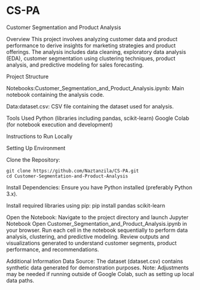 # CS-PA
Customer Segmentation and Product Analysis

Overview
This project involves analyzing customer data and product performance to derive insights for marketing strategies and product offerings. The analysis includes data cleaning, exploratory data analysis (EDA), customer segmentation using clustering techniques, product analysis, and predictive modeling for sales forecasting.

Project Structure

Notebooks:Customer_Segmentation_and_Product_Analysis.ipynb: Main notebook containing the analysis code.

Data:dataset.csv: CSV file containing the dataset used for analysis.

Tools Used
Python (libraries including pandas, scikit-learn)
Google Colab (for notebook execution and development)

Instructions to Run Locally

Setting Up Environment

Clone the Repository:

    git clone https://github.com/Naztanzila/CS-PA.git
    cd Customer-Segmentation-and-Product-Analysis

Install Dependencies:
  Ensure you have Python installed (preferably Python 3.x).
  
Install required libraries using pip:
  pip install pandas scikit-learn

Open the Notebook:
  Navigate to the project directory and launch Jupyter Notebook
  Open Customer_Segmentation_and_Product_Analysis.ipynb in your browser.
  Run each cell in the notebook sequentially to perform data analysis, clustering, and predictive modeling.
  Review outputs and visualizations generated to understand customer segments, product performance, and recommendations.

Additional Information
  Data Source: The dataset (dataset.csv) contains synthetic data generated for demonstration purposes.
  Note: Adjustments may be needed if running outside of Google Colab, such as setting up local data paths.
